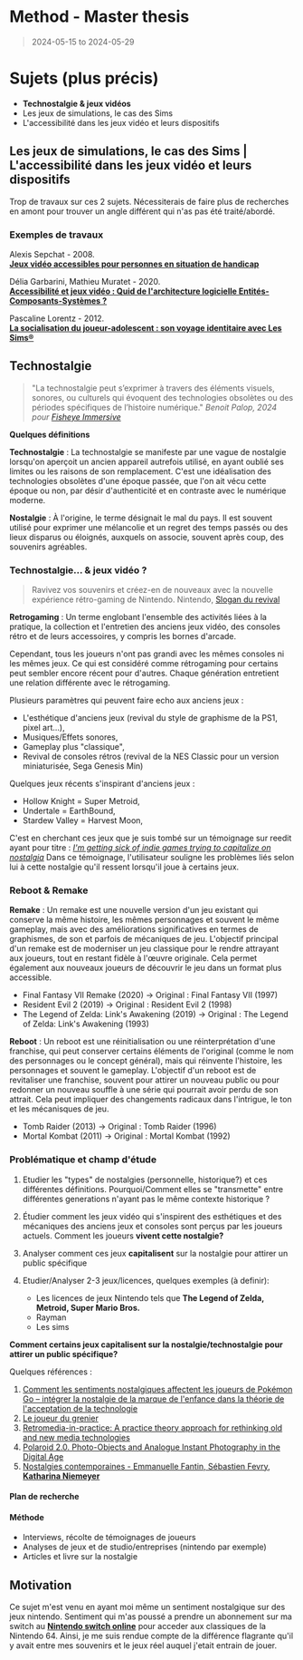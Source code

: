 # Method - Master thesis

> 2024-05-15 to 2024-05-29

# Sujets (plus précis)

- **Technostalgie & jeux vidéos**
- Les jeux de simulations, le cas des Sims
- L'accessibilité dans les jeux vidéo et leurs dispositifs

## Les jeux de simulations, le cas des Sims | L'accessibilité dans les jeux vidéo et leurs dispositifs

Trop de travaux sur ces 2 sujets. Nécessiterais de faire plus de recherches en amont pour trouver un angle différent qui n'as pas été traité/abordé.

### Exemples de travaux

Alexis Sepchat - 2008.<br />
[**Jeux vidéo accessibles pour personnes en situation de handicap**](https://theses.fr/2008TOUR4045)

Délia Garbarini, Mathieu Muratet - 2020.<br />
[**Accessibilité et jeux vidéo : Quid de l'architecture logicielle Entités-Composants-Systèmes ?**](https://hal.science/hal-02987477/)

Pascaline Lorentz - 2012.<br />
[**La socialisation du joueur-adolescent : son voyage identitaire avec Les Sims®**](https://theses.fr/2012STRAG013)

## Technostalgie

> "La technostalgie peut s’exprimer à travers des éléments visuels, sonores, ou culturels qui évoquent des technologies obsolètes ou des périodes spécifiques de l’histoire numérique." _Benoit Palop, 2024 pour [Fisheye Immersive](https://fisheyeimmersive.com/article/the-crypto-pawnshop-rencontre-avec-un-duo-qui-explore-la-technostalgie-dans-lespace-web3/)_

**Quelques définitions**

**Technostalgie** : La technostalgie se manifeste par une vague de nostalgie lorsqu'on aperçoit un ancien appareil autrefois utilisé, en ayant oublié ses limites ou les raisons de son remplacement. C'est une idéalisation des technologies obsolètes d'une époque passée, que l'on ait vécu cette époque ou non, par désir d'authenticité et en contraste avec le numérique moderne.

**Nostalgie** : À l'origine, le terme désignait le mal du pays. Il est souvent utilisé pour exprimer une mélancolie et un regret des temps passés ou des lieux disparus ou éloignés, auxquels on associe, souvent après coup, des souvenirs agréables.

### Technostalgie... & jeux vidéo ?

> Ravivez vos souvenirs et créez-en de nouveaux avec la nouvelle expérience rétro-gaming de Nintendo. Nintendo, [Slogan du revival](https://www.nintendo.com/fr-fr/Divers/Nintendo-Classic-Mini-Nintendo-Entertainment-System/Nintendo-Classic-Mini-Nintendo-Entertainment-System-1124287.html)

**Retrogaming** : Un terme englobant l'ensemble des activités liées à la pratique, la collection et l'entretien des anciens jeux vidéo, des consoles rétro et de leurs accessoires, y compris les bornes d'arcade.

Cependant, tous les joueurs n'ont pas grandi avec les mêmes consoles ni les mêmes jeux. Ce qui est considéré comme rétrogaming pour certains peut sembler encore récent pour d'autres. Chaque génération entretient une relation différente avec le rétrogaming.

Plusieurs paramètres qui peuvent faire echo aux anciens jeux :

- L'esthétique d'anciens jeux (revival du style de graphisme de la PS1, pixel art...),
- Musiques/Effets sonores,
- Gameplay plus "classique",
- Revival de consoles rétros (revival de la NES Classic pour un version miniaturisée, Sega Genesis Min)

Quelques jeux récents s'inspirant d'anciens jeux :

- Hollow Knight = Super Metroid,
- Undertale = EarthBound,
- Stardew Valley = Harvest Moon,

C'est en cherchant ces jeux que je suis tombé sur un témoignage sur reedit ayant pour titre : _[I'm getting sick of indie games trying to capitalize on nostalgia](https://www.reddit.com/r/truegaming/comments/h9fcj5/im_getting_sick_of_indie_games_trying_to/)_
Dans ce témoignage, l'utilisateur souligne les problèmes liés selon lui à cette nostalgie qu'il ressent lorsqu'il joue à certains jeux.

### Reboot & Remake

**Remake** : Un remake est une nouvelle version d'un jeu existant qui conserve la même histoire, les mêmes personnages et souvent le même gameplay, mais avec des améliorations significatives en termes de graphismes, de son et parfois de mécaniques de jeu. L'objectif principal d'un remake est de moderniser un jeu classique pour le rendre attrayant aux joueurs, tout en restant fidèle à l'œuvre originale. Cela permet également aux nouveaux joueurs de découvrir le jeu dans un format plus accessible.

- Final Fantasy VII Remake (2020) -> Original : Final Fantasy VII (1997)
- Resident Evil 2 (2019) -> Original : Resident Evil 2 (1998)
- The Legend of Zelda: Link's Awakening (2019) -> Original : The Legend of Zelda: Link's Awakening (1993)

**Reboot** : Un reboot est une réinitialisation ou une réinterprétation d'une franchise, qui peut conserver certains éléments de l'original (comme le nom des personnages ou le concept général), mais qui réinvente l'histoire, les personnages et souvent le gameplay. L'objectif d'un reboot est de revitaliser une franchise, souvent pour attirer un nouveau public ou pour redonner un nouveau souffle à une série qui pourrait avoir perdu de son attrait. Cela peut impliquer des changements radicaux dans l'intrigue, le ton et les mécanisques de jeu.

- Tomb Raider (2013) -> Original : Tomb Raider (1996)
- Mortal Kombat (2011) -> Original : Mortal Kombat (1992)

### Problématique et champ d'étude

1. Etudier les "types" de nostalgies (personnelle, historique?) et ces différentes définitions. Pourquoi/Comment elles se "transmette" entre différentes generations n'ayant pas le même contexte historique ?

2. Étudier comment les jeux vidéo qui s'inspirent des esthétiques et des mécaniques des anciens jeux et consoles sont perçus par les joueurs actuels. Comment les joueurs **vivent cette nostalgie?**

3. Analyser comment ces jeux **capitalisent** sur la nostalgie pour attirer un public spécifique

4. Etudier/Analyser 2-3 jeux/licences, quelques exemples (à definir):
   - Les licences de jeux Nintendo tels que **The Legend of Zelda, Metroid, Super Mario Bros.**
   - Rayman
   - Les sims

**Comment certains jeux capitalisent sur la nostalgie/technostalgie pour attirer un public spécifique?**

Quelques références :

1. [Comment les sentiments nostalgiques affectent les joueurs de Pokémon Go – intégrer la nostalgie de la marque de l'enfance dans la théorie de l'acceptation de la technologie](https://www.tandfonline.com/doi/full/10.1080/0144929X.2019.1662486?scroll=top&needAccess=true)
2. [Le joueur du grenier](https://www.youtube.com/@joueurdugrenier)
3. [Retromedia-in-practice: A practice theory approach for rethinking old and new media technologies](https://journals.sagepub.com/doi/abs/10.1177/1354856519842805)
4. [Polaroid 2.0. Photo-Objects and Analogue Instant Photography in the Digital Age](https://www.researchgate.net/publication/305266106_Polaroid_20_Photo-Objects_and_Analogue_Instant_Photography_in_the_Digital_Age)
5. [Nostalgies contemporaines - Emmanuelle Fantin, Sébastien Fevry, **Katharina Niemeyer**](https://www.septentrion.com/FR/livre/?GCOI=27574100484050)

#### Plan de recherche

#### Méthode

- Interviews, récolte de témoignages de joueurs
- Analyses de jeux et de studio/entreprises (nintendo par exemple)
- Articles et livre sur la nostalgie

## Motivation

Ce sujet m'est venu en ayant moi même un sentiment nostalgique sur des jeux nintendo. Sentiment qui m'as poussé a prendre un abonnement sur ma switch au [**Nintendo switch online**](https://www.nintendo.com/fr-fr/Nintendo-Switch-Online/Nintendo-Switch-Online-Pack-additionnel/Nintendo-Switch-Online-Pack-additionnel-2060571.html) pour acceder aux classiques de la Nintendo 64. Ainsi, je me suis rendue compte de la différence flagrante qu'il y avait entre mes souvenirs et le jeux réel auquel j'etait entrain de jouer.
